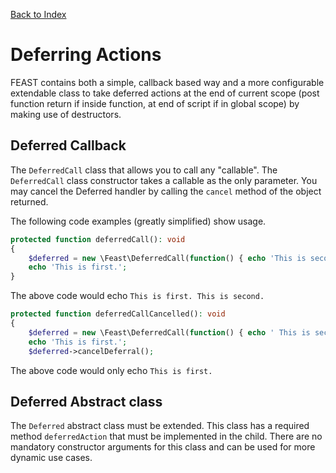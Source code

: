 [Back to Index](index.md)

# Deferring Actions

FEAST contains both a simple, callback based way and a more configurable extendable class to take deferred actions at
the end of current scope (post function return if inside function, at end of script if in global scope) by making use of
destructors.

## Deferred Callback

The `DeferredCall` class that allows you to call any "callable". The `DeferredCall` class constructor takes a callable
as the only parameter. You may cancel the Deferred handler by calling the `cancel` method of the object returned.

The following code examples (greatly simplified) show usage.

```php
protected function deferredCall(): void
{
    $deferred = new \Feast\DeferredCall(function() { echo 'This is second'; });
    echo 'This is first.';
}
```

The above code would echo `This is first. This is second.`

```php
protected function deferredCallCancelled(): void
{
    $deferred = new \Feast\DeferredCall(function() { echo ' This is second'; });
    echo 'This is first.';
    $deferred->cancelDeferral();
```

The above code would only echo `This is first.`

## Deferred Abstract class

The `Deferred` abstract class must be extended. This class has a required method `deferredAction` that must be
implemented in the child. There are no mandatory constructor arguments for this class and can be used for more dynamic
use cases.